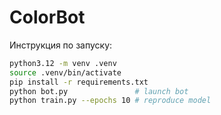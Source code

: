 # ColorBot
Инструкция по запуску:
```bash
python3.12 -m venv .venv
source .venv/bin/activate
pip install -r requirements.txt
python bot.py               # launch bot
python train.py --epochs 10 # reproduce model
```
